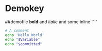 # Demokey

##demofile
**bold** and *italic* and some inline ````
```bash
# A comment
echo 'Hello World'
echo "$Variable"
echo "$committed"

````
